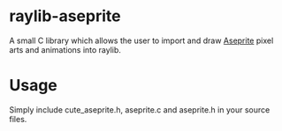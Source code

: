 # raylib-aseprite
A small C library which allows the user to import and draw [Aseprite](https://www.aseprite.org) pixel arts and animations into raylib.

# Usage
Simply include cute_aseprite.h, aseprite.c and aseprite.h in your source files.
